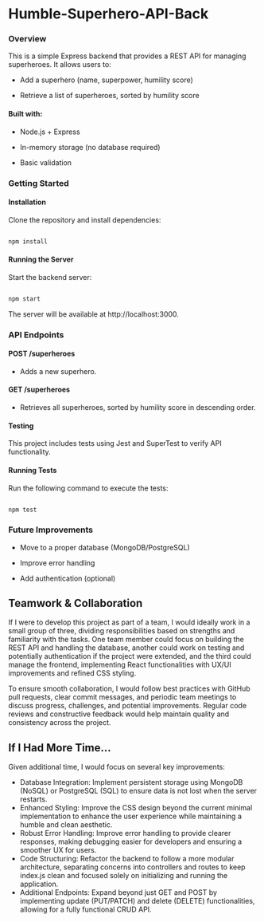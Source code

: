 # Humble-Superhero-API-Back

### Overview

This is a simple Express backend that provides a REST API for managing superheroes. It allows users to:

* Add a superhero (name, superpower, humility score)

* Retrieve a list of superheroes, sorted by humility score

#### Built with:

* Node.js + Express

* In-memory storage (no database required)

* Basic validation

### Getting Started

#### Installation

Clone the repository and install dependencies:

``` bash

npm install

```

#### Running the Server

Start the backend server:

```bash

npm start

```

The server will be available at http://localhost:3000.

### API Endpoints

#### POST /superheroes

* Adds a new superhero.

#### GET /superheroes

* Retrieves all superheroes, sorted by humility score in descending order.

#### Testing

This project includes tests using Jest and SuperTest to verify API functionality.

#### Running Tests

Run the following command to execute the tests:

``` bash

npm test

```

### Future Improvements

* Move to a proper database (MongoDB/PostgreSQL)

* Improve error handling

* Add authentication (optional)



## Teamwork & Collaboration

If I were to develop this project as part of a team, I would ideally work in a small group of three, dividing responsibilities based on strengths and familiarity with the tasks. One team member could focus on building the REST API and handling the database, another could work on testing and potentially authentication if the project were extended, and the third could manage the frontend, implementing React functionalities with UX/UI improvements and refined CSS styling.

To ensure smooth collaboration, I would follow best practices with GitHub pull requests, clear commit messages, and periodic team meetings to discuss progress, challenges, and potential improvements. Regular code reviews and constructive feedback would help maintain quality and consistency across the project.


## If I Had More Time...
Given additional time, I would focus on several key improvements:

* Database Integration: Implement persistent storage using MongoDB (NoSQL) or PostgreSQL (SQL) to ensure data is not lost when the server restarts.
* Enhanced Styling: Improve the CSS design beyond the current minimal implementation to enhance the user experience while maintaining a humble and clean aesthetic.
* Robust Error Handling: Improve error handling to provide clearer responses, making debugging easier for developers and ensuring a smoother UX for users.
* Code Structuring: Refactor the backend to follow a more modular architecture, separating concerns into controllers and routes to keep index.js clean and focused solely on initializing and running the application.
* Additional Endpoints: Expand beyond just GET and POST by implementing update (PUT/PATCH) and delete (DELETE) functionalities, allowing for a fully functional CRUD API.

